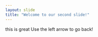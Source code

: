```yaml
---
layout: slide
title: "Welcome to our second slide!"
---
```

this is great
Use the left arrow to go back!
